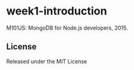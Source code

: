 # week1-introduction

M101JS: MongoDB for Node.js developers, 2015.

## License

Released under the MIT License
